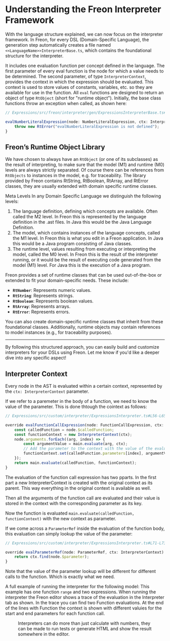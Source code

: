 <script>
    import Note from "$lib/notes/Note.svelte";
    import Figure from "$lib/figures/Figure.svelte";
</script>

# Understanding the Freon Interpreter Framework

With the language structure explained, we can now focus on the interpreter framework.
In Freon, for every DSL (Domain-Specific Language), the generation step
automatically creates a file named `<<LanguageName>>InterpreterBase.ts`,
which contains the foundational structure for the interpreter.

It includes one evaluation function per concept defined in the language. The first 
parameter of every eval function is the node for which a value needs to be determined.
The second parameter, of type `InterpreterContext`, provides the context in which the expression should be evaluated.
This context is used to store values of constants, variables, etc. so they are available for use in the function. All `eval`
functions are designed to return an object of type `RtObject` (short for "runtime object").
Initially, the base class functions throw an exception when called, as shown here:

```ts
// Expressions/src/freon/interpreter/gen/ExpressionsInterpreterBase.ts#L35-L37

evalNumberLiteralExpression(node: NumberLiteralExpression, ctx: InterpreterContext): RtObject {
    throw new RtError("evalNumberLiteralExpression is not defined");
}
```

## Freon’s Runtime Object Library
We have chosen to always have an `RtObject` (or one of its subclasses) as the result of interpreting, to make sure
that the model (M1) and runtime (M0) levels are always strictly separated.
Of course there can be references from `RtObjects` to instances in the model, e.g. for traceability.
The library provided by Freon contains RtString, RtBoolean, RtArray, and RtError classes,
they are usually extended with domain specific runtime classes.

<Note>
<svelte:fragment slot="header">Meta Levels</svelte:fragment>
<svelte:fragment slot="content">
In any Domain Specific Language we distinguish the following levels:
<ol>
<li>The language definition, defining which concepts are available. Often called the M2 level.
In Freon this is represented by the language definition in the .ast files.
In Java this would be the Java Language Definition.
</li>   
<li>The model, which contains instances of the  language concepts, called the M1 level.
In Freon this is what you edit in a Freon application.
In Java this would be a Java program consisting of Java classes.
</li>
<li>The runtime level, values resulting from executing or interpreting the model,
called the M0 level.
In Freon this is the result of the interpreter running, or it would be the result of executing code generated from the model (M1) level.
For Java this is the execution of a Java program.
</li>
</ol>
</svelte:fragment></Note>



Freon provides a set of runtime classes that can be used out-of-the-box or extended to fit your domain-specific needs. These include:
- **`RtNumber`**: Represents numeric values.
- **`RtString`**: Represents strings.
- **`RtBoolean`**: Represents boolean values.
- **`RtArray`**: Represents arrays.
- **`RtError`**: Represents errors.

You can also create domain-specific runtime classes that inherit from these foundational classes. Additionally, runtime objects may contain references to model instances (e.g., for traceability purposes).

---

By following this structured approach, you can easily build and customize interpreters for your DSLs using Freon. Let me know if you'd like a deeper dive into any specific aspect!

## Interpreter Context
Every node in the AST is evaluated within a certain context, represented by the `ctx: InterpreterContext` parameter.

If we refer to a paremeter in the body of a function, we need to know the value of the parameter. This is done thtough the cointext as follows:

```ts
// Expressions/src/custom/interpreter/ExpressionsInterpreter.ts#L56-L65

override evalFunctionCallExpression(node: FunctionCallExpression, ctx: InterpreterContext): RtObject {
    const calledFunction = node.$calledFunction;
    const functionContext = new InterpreterContext(ctx);
    node.arguments.forEach((arg, index) => {
        const argumentValue = main.evaluate(arg, ctx);
        // Add the parameter to the context with the value of the evaluated argument
        functionContext.set(calledFunction.parameters[index], argumentValue);
    });
    return main.evaluate(calledFunction, functionContext);
}
```
The evaluation of the function call expression has two pparts.
In the first part a new InterpreterContext is created with the original context as its parent. 
This way everything in the original context is available as well.

Then all the arguments of the function call are evaluated and their value is stored in the context with the corresponding parameter as its key.

Now the function is evaluated `main.evaluate(calledFunction, functionContext)` with the new
context as parameter.

If we come across a `ParameterRef` inside the evaluation of the function body,
this evaluation can simply lookup the value of the parameter: 

```ts
// Expressions/src/custom/interpreter/ExpressionsInterpreter.ts#L71-L73

override evalParameterRef(node: ParameterRef, ctx: InterpreterContext): RtObject {
    return ctx.find(node.$parameter);
}
```
Note that the value of the parameter lookup will be different for different calls to the function.
Which is exactly what we need.

A full example of running the interpreter for the following model:
This example has one function `range`  and two expressions.
When running the interpreter the Freon editor shows a trace of the evaluation in the Interpreter tab as shown.
In the trace you can find two Function evaluations.
At the end of the lines with Function the context is shown with different valuies for the start and end parameters
for each function call.

<Figure
imageName={'interpreter/model-output.png'}
caption={'Expressions Model in the Editor'}
figureNumber={2}
/>

Interpreters can do more than just calculate with numbers, they can be made to run tests or generate HTML and show the result somewhere in the editor. 
